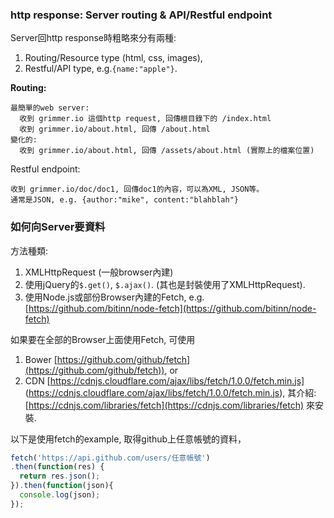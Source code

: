 ### http response: Server routing & API/Restful endpoint

Server回http response時粗略來分有兩種:

1. Routing/Resource type (html, css, images), 
2. Restful/API type, e.g.`{name:"apple"}`.

**Routing:**
~~~
最簡單的web server: 
  收到 grimmer.io 這個http request, 回傳根目錄下的 /index.html 
  收到 grimmer.io/about.html, 回傳 /about.html
變化的:  
  收到 grimmer.io/about.html, 回傳 /assets/about.html (實際上的檔案位置)
~~~

Restful endpoint:
~~~ 
收到 grimmer.io/doc/doc1, 回傳doc1的內容，可以為XML, JSON等。 
通常是JSON, e.g. {author:"mike", content:"blahblah"}
~~~

### 如何向Server要資料

方法種類:

1. XMLHttpRequest (一般browser內建)
2. 使用jQuery的`$.get()`, `$.ajax()`. (其也是封裝使用了XMLHttpRequest). 
3. 使用Node.js或部份Browser內建的Fetch, e.g. [https://github.com/bitinn/node-fetch](https://github.com/bitinn/node-fetch)

如果要在全部的Browser上面使用Fetch, 可使用

1. Bower [https://github.com/github/fetch](https://github.com/github/fetch)), or
2. CDN [https://cdnjs.cloudflare.com/ajax/libs/fetch/1.0.0/fetch.min.js] (https://cdnjs.cloudflare.com/ajax/libs/fetch/1.0.0/fetch.min.js), 其介紹:[https://cdnjs.com/libraries/fetch](https://cdnjs.com/libraries/fetch) 來安裝.

以下是使用fetch的example, 取得github上任意帳號的資料， 

~~~ javascript
fetch('https://api.github.com/users/任意帳號')
.then(function(res) { 
  return res.json(); 
}).then(function(json){ 
  console.log(json); 
});
~~~
